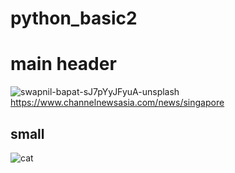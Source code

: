 # python_basic2

# main header
![swapnil-bapat-sJ7pYyJFyuA-unsplash](https://user-images.githubusercontent.com/77041992/103737920-1f5f7780-502e-11eb-84fb-0e54ca489e7e.jpg)
https://www.channelnewsasia.com/news/singapore

## small 
![cat](https://images.unsplash.com/photo-1503023345310-bd7c1de61c7d?ixid=MXwxMjA3fDB8MHxzZWFyY2h8MXx8aHVtYW58ZW58MHx8MHw%3D&ixlib=rb-1.2.1&w=1000&q=80)
